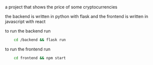 a project that shows the price of some cryptocurrencies

the backend is written in python with flask and the frontend is written in javascript with react

to run the backend run
```bash
    cd /backend && flask run
```

to run the frontend run
```bash
    cd frontend && npm start 
```